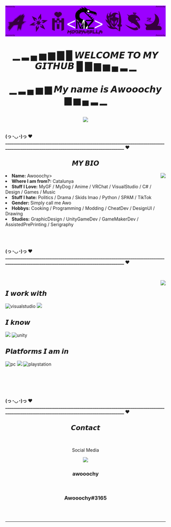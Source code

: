 ![Header](./mzbanner.png)

<body>
<h1 align="center"> ▁ ▂ ▄ ▅ ▆ ▇ █ 𝙒𝙀𝙇𝘾𝙊𝙈𝙀 𝙏𝙊 𝙈𝙔 𝙂𝙄𝙏𝙃𝙐𝘽 █ ▇ ▆ ▅ ▄ ▂ ▁ </h1>
<h1 align="center">      ▁ ▂ ▄ ▅ ▆ 𝙈𝙮 𝙣𝙖𝙢𝙚 𝙞𝙨 𝘼𝙬𝙤𝙤𝙤𝙘𝙝𝙮 ▆ ▅ ▄ ▂ ▁ </h1>
<br>
<div align="center">
<img src="https://i.imgur.com/wF4JBYf.gif">
</div>
<br>
<div>
<p><b>(っ◔◡◔)っ ♥ ___________________________________________________________________________________________________________________________________ ♥<br></b></p>
<h2 align="center">𝙈𝙔 𝘽𝙄𝙊</h2>
<img src="https://i.imgur.com/PBBPwQy.gif" align="right">
<li>
<b>Name:</b> Awooochy>
<li>
<b>Where I am from?:</b> Catalunya
</li>
<li>
<b>Stuff I Love:</b> MyGF / MyDog / Anime / VRChat / VisualStudio / C# / Design / Games / Music
</li>
<li>
<b>Stuff I hate:</b> Politics / Drama / Skids lmao / Python / SPAM / TikTok 
</li>
<li>
<b>Gender:</b> Simply call me Awo
</li>
<li>
<b>Hobbys:</b> Cooking / Programming / Modding / CheatDev / DesignUI / Drawing
</li>
<li>
<b>Studies:</b> GraphicDesign / UnityGameDev / GameMakerDev / AssistedPrePrinting / Serigraphy
</li>
<br>
<br>
<br>
<p><b>(っ◔◡◔)っ ♥ ___________________________________________________________________________________________________________________________________ ♥<br></b></p>
</div>
<div>
<br>
<br>
<img src="https://i.imgur.com/sFqr3tV.gif" align="right">
<h2 align="left">𝙄 𝙬𝙤𝙧𝙠 𝙬𝙞𝙩𝙝</h2>
<p>
</div>
<div>
<img src="https://github.com/SonGorLick/ColoredBadges/blob/master/png/dev/tools/visualstudio%403x.png" alt="visualstudio" width="160" hight="50">
<img src="https://raw.githubusercontent.com/alexnaiman/alexnaiman/master/resources/dev/unity.svg" height="35px" style="vertical-align:top margin:6px 4px"/>
</p>
<div>
<h2 align="left">𝙄 𝙠𝙣𝙤𝙬</h2>
<p>
</div>
<div>
<img src="https://raw.githubusercontent.com/alexnaiman/alexnaiman/master/resources/dev/csharp.svg" height="35px" style="vertical-align:top margin:6px 4px" />
<img src="https://github.com/SonGorLick/ColoredBadges/blob/master/png/dev/languages/csharp_dotnet.png" alt="unity" width="130" hight="50">
</p>
<div>
<h2 align="left">𝙋𝙡𝙖𝙩𝙛𝙤𝙧𝙢𝙨 𝙄 𝙖𝙢 𝙞𝙣</h2>
<p>
</div>
<div>
<img src="https://github.com/Xx-Ashutosh-xX/Xx-Ashutosh-xX/blob/master/assets/icons/pc.png" alt="pc" width="100" hight="50">
<img src="https://raw.githubusercontent.com/alexnaiman/alexnaiman/master/resources/dev/mobile.svg" height="35px" style="vertical-align:top margin:6px 4px" />
<img src="https://github.com/Xx-Ashutosh-xX/Xx-Ashutosh-xX/blob/master/assets/icons/playstation@3x.png" alt="playstation" width="150" hight="50">
</p>
<br>
<br>
<br>
<br>
<p><b>(っ◔◡◔)っ ♥ ___________________________________________________________________________________________________________________________________ ♥<br></b></p>
<h2 align="center">𝘾𝙤𝙣𝙩𝙖𝙘𝙩</h2>
<br>
<p align="center">Social Media<br>
</p>
<p align="center"><a href="" target="_blank"><img src="https://img.shields.io/badge/%20-%237289DA.svg?&style=for-the-badge&logo=discord&logoColor=white"/></a></p>
<h3 align="center">awooochy </h3>
<br>
<h3 align="center">Awooochy#3165 </h3>
</div>
<br>
<div>
<br>
<div align="center"><p>


</div>
<hr>
</div>
</div>
</body>
